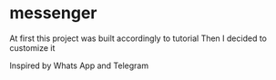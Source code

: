 # messenger
At first this project was built accordingly to tutorial
Then I decided to customize it

Inspired by Whats App and Telegram

